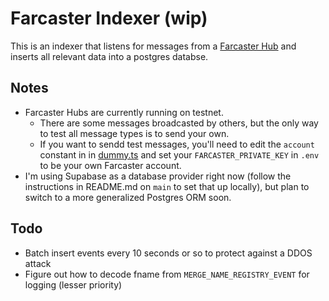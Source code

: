 # Farcaster Indexer (wip)

This is an indexer that listens for messages from a [Farcaster Hub](https://github.com/farcasterxyz/protocol#4-hubs) and inserts all relevant data into a postgres databse.

## Notes

- Farcaster Hubs are currently running on testnet.
  - There are some messages broadcasted by others, but the only way to test all message types is to send your own.
  - If you want to sendd test messages, you'll need to edit the `account` constant in in [dummy.ts](src/helpers/dummy.ts) and set your `FARCASTER_PRIVATE_KEY` in `.env` to be your own Farcaster account.
- I'm using Supabase as a database provider right now (follow the instructions in README.md on `main` to set that up locally), but plan to switch to a more generalized Postgres ORM soon.

## Todo

- Batch insert events every 10 seconds or so to protect against a DDOS attack
- Figure out how to decode fname from `MERGE_NAME_REGISTRY_EVENT` for logging (lesser priority)

